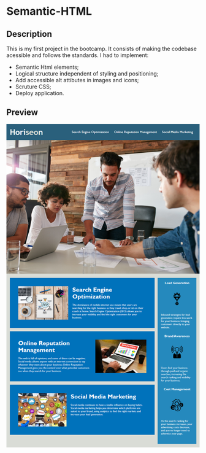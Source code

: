 # Semantic-HTML
## Description
This is my first project in the bootcamp. It consists of making the codebase acessible and follows the standards. I had to implement:
  * Semantic Html elements;
  * Logical structure independent of styling and positioning;
  * Add accessible alt attibutes in images and icons;
  * Scruture CSS;
  * Deploy application.

## Preview

  ![alt text](https://github.com/felisbertotati/Semantic-HTML/blob/main/assets/images/preview.png?raw=true)
  
